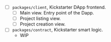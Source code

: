 - [ ] `packages/client`, Kickstarter DApp frontend.
    - [ ] Main view. Entry point of the Dapp.
    - [ ] Project listing view.
    - [ ] Project creation view.
- [ ] `packages/contract`, Kickstarter smart logic.
    - WIP
